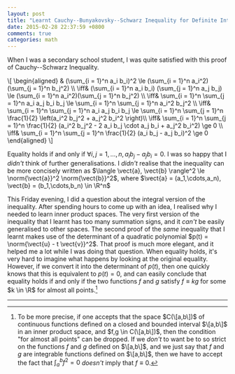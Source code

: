 ```yaml
---
layout: post
title: "Learnt Cauchy--Bunyakovsky--Schwarz Inequality for Definite Integrals"
date: 2015-02-28 22:37:59 +0800
comments: true
categories: math
---
```


When I was a secondary school student, I was quite satisfied with this
proof of Cauchy--Schwarz Inequality.

<div class="myeqn">
\[
\begin{aligned}
& (\sum_{i = 1}^n a_i b_i)^2 \le (\sum_{i = 1}^n a_i^2)(\sum_{j = 1}^n
b_j^2) \\
\iff& (\sum_{i = 1}^n a_i b_i) (\sum_{j = 1}^n a_j b_j) \le (\sum_{i =
1}^n a_i^2)(\sum_{j = 1}^n b_j^2) \\
\iff& \sum_{i = 1}^n \sum_{j = 1}^n a_i a_j b_i b_j \le \sum_{i = 1}^n
\sum_{j = 1}^n a_i^2 b_j^2 \\
\iff& \sum_{i = 1}^n \sum_{j = 1}^n a_i a_j b_i b_j \le \sum_{i = 1}^n
\sum_{j = 1}^n \frac{1}{2} \left(a_i^2 b_j^2 + a_j^2 b_i^2 \right)\\
\iff& \sum_{i = 1}^n \sum_{j = 1}^n \frac{1}{2} (a_i^2 b_j^2 - 2 a_i
b_j \cdot a_j b_i + a_j^2 b_i^2) \ge 0 \\
\iff& \sum_{i = 1}^n \sum_{j = 1}^n \frac{1}{2} (a_i b_j - a_j b_i)^2
\ge 0
\end{aligned}
\]
</div>

Equality holds if and only if <span class="myeqn"
markdown="0">$\forall i,j = 1,\dots,n, a_i b_j - a_j b_i = 0$</span>.
I was so happy that I *didn't* think of further generalisations.  I
*didn't* realise that the inequality can be more concisely written as
$\langle \vect{a}, \vect{b} \rangle^2 \le \norm{\vect{a}}^2
\norm{\vect{b}}^2$, where <span class="myeqn" markdown="0">$\vect{a} =
(a_1,\cdots,a_n), \vect{b} = (b_1,\cdots,b_n) \in \R^n$</span>

This Friday evening, I did a question about the integral version of
the inequality.  After spending hours to come up with an idea, I
realised why I needed to learn inner product spaces.  The very first
version of the inequality that I learnt has too many summation signs,
and it *can't* be easily generalised to other spaces.  The second
proof of the *same* inequality that I learnt makes use of the
determinant of a quadratic polynomial $p(t) = \norm{\vect{u} - t
\vect{v}}^2$.  That proof is much more elegant, and it helped me a lot
while I was doing that question.  When equality holds, it's very hard
to imagine what happens by looking at the original equality.  However,
if we convert it into the determinant of $p(t)$, then one quickly
knows that this is equivalent to $p(t) = 0$, and can easily conclude
that equality holds if and only if the two functions $f$ and $g$
satisfy $f \equiv k g$ for some $k \in \R$ for almost all
points.[^rmk]

---
[^rmk]:
    To be more precise, if one accepts that the space $C(\[a,b\])$ of
    continuous functions defined on a closed and bounded interval
    $\[a,b\]$ in an inner product space, and $f,g \in C(\[a,b\])$,
    then the condition "for almost all points" can be dropped.  If we
    *don't* to want be to so strict on the functions $f$ and $g$
    defined on $\[a,b\]$, and we just say that $f$ and $g$ are
    integrable functions defined on $\[a,b\]$, then we have to accept
    the fact that $\displaystyle \int_a^b f^2 = 0$ *doesn't* imply
    that $f \equiv 0$.
